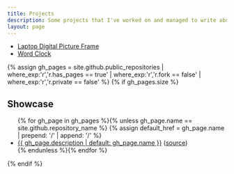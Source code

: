 ```yaml
---
title: Projects
description: Some projects that I've worked on and managed to write about.
layout: page
---
```


* [Laptop Digital Picture Frame](/projects/laptop/)
* [Word Clock](/projects/word-clock/)

{% assign gh_pages = site.github.public_repositories | where_exp:'r','r.has_pages == true' | where_exp:'r','r.fork == false' | where_exp:'r','r.private == false' %}
{% if gh_pages.size %}
## Showcase

<ul>
{% for gh_page in gh_pages %}{% unless gh_page.name == site.github.repository_name %}
{% assign default_href = gh_page.name | prepend: '/' | append: '/' %}
<li><a href="{{ gh_page.homepage | default: default_href }}">{{ gh_page.description | default: gh_page.name }}</a>
(<a href="{{ gh_page.html_url }}">source</a>)</li>
{% endunless %}{% endfor %}
</ul>
{% endif %}
